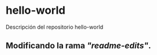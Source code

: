 # hello-world

Descripción del repositorio hello-world

## **Modificando la rama** *"readme-edits"*.
